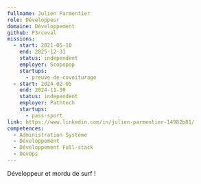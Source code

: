 ```yaml
---
fullname: Julien Parmentier
role: Développeur
domaine: Développement
github: P3rceval
missions:
  - start: 2021-05-10
    end: 2025-12-31
    status: independent
    employer: Scopopop
    startups:
      - preuve-de-covoiturage
  - start: 2024-02-05
    end: 2024-11-30
    status: independent
    employer: Pathtech
    startups:
      - pass-sport
link: https://www.linkedin.com/in/julien-parmentier-14982b81/
competences:
  - Administration Système
  - Développement
  - Développement Full-stack
  - DevOps
---
```

Développeur et mordu de surf !